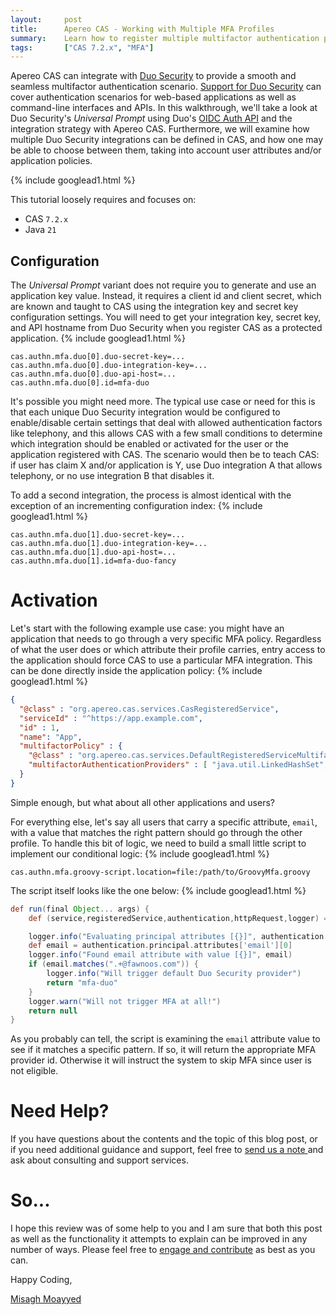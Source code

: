 ```yaml
---
layout:     post
title:      Apereo CAS - Working with Multiple MFA Profiles
summary:    Learn how to register multiple multifactor authentication profiles in CAS using Duo Security, and dynamically seelct the appropriate provider based on user claims or application policies.
tags:       ["CAS 7.2.x", "MFA"]
---
```


Apereo CAS can integrate with [Duo Security](https://www.duo.com/) to provide a smooth and seamless multifactor authentication scenario. [Support for Duo Security](https://apereo.github.io/cas/7.2.x/mfa/DuoSecurity-Authentication.html) can cover authentication scenarios for web-based applications as well as command-line interfaces and APIs. In this walkthrough, we'll take a look at Duo Security's *Universal Prompt* using Duo's [OIDC Auth API](https://duo.com/docs/oauthapi) and the integration strategy with Apereo CAS. Furthermore, we will examine how multiple Duo Security integrations can be defined in CAS, and how one may be able to choose between them, taking into account user attributes and/or application policies.

{% include googlead1.html  %}

This tutorial loosely requires and focuses on:

- CAS `7.2.x`
- Java `21`

## Configuration

The *Universal Prompt* variant does not require you to generate and use an application key value. Instead, it requires a client id and client secret, which are known and taught to CAS using the integration key and secret key configuration settings. You will need to get your integration key, secret key, and API hostname from Duo Security when you register CAS as a protected application.
{% include googlead1.html  %}
```
cas.authn.mfa.duo[0].duo-secret-key=...
cas.authn.mfa.duo[0].duo-integration-key=...
cas.authn.mfa.duo[0].duo-api-host=...
cas.authn.mfa.duo[0].id=mfa-duo
```

It's possible you might need more. The typical use case or need for this is that each unique Duo Security integration would be configured to enable/disable certain settings that deal with allowed authentication factors like telephony, and this allows CAS with a few small conditions to determine which integration should be enabled or activated for the user or the application registered with CAS. The scenario would then be to teach CAS: if user has claim X and/or application is Y, use Duo integration A that allows telephony, or no use integration B that disables it.

To add a second integration, the process is almost identical with the exception of an incrementing configuration index:
{% include googlead1.html  %}
```
cas.authn.mfa.duo[1].duo-secret-key=...
cas.authn.mfa.duo[1].duo-integration-key=...
cas.authn.mfa.duo[1].duo-api-host=...
cas.authn.mfa.duo[1].id=mfa-duo-fancy
```

# Activation

Let's start with the following example use case: you might have an application that needs to go through a very specific MFA policy. Regardless of what the user does or which attribute their profile carries, entry access to the application should force CAS to use a particular MFA integration. This can be done directly inside the application policy:
{% include googlead1.html  %}
```json
{
  "@class" : "org.apereo.cas.services.CasRegisteredService",
  "serviceId" : "^https://app.example.com",
  "id" : 1,
  "name": "App",
  "multifactorPolicy" : {
    "@class" : "org.apereo.cas.services.DefaultRegisteredServiceMultifactorPolicy",
    "multifactorAuthenticationProviders" : [ "java.util.LinkedHashSet", [ "mfa-duo-fancy" ] ]
  }
}
```

Simple enough, but what about all other applications and users? 

For everything else, let's say all users that carry a specific attribute, `email`, with a value that matches the right pattern should go through the other profile. To handle this bit of logic, we need to build a small little script to implement our conditional logic:
{% include googlead1.html  %}
```properties
cas.authn.mfa.groovy-script.location=file:/path/to/GroovyMfa.groovy
```

The script itself looks like the one below:
{% include googlead1.html  %}
```groovy
def run(final Object... args) {
    def (service,registeredService,authentication,httpRequest,logger) = args

    logger.info("Evaluating principal attributes [{}]", authentication.principal.attributes)
    def email = authentication.principal.attributes['email'][0]
    logger.info("Found email attribute with value [{}]", email)
    if (email.matches(".+@fawnoos.com")) {
        logger.info("Will trigger default Duo Security provider")
        return "mfa-duo"
    }
    logger.warn("Will not trigger MFA at all!")
    return null
}
```

As you probably can tell, the script is examining the `email` attribute value to see if it matches a specific pattern. If so, it will return the appropriate MFA provider id. Otherwise it will instruct the system to skip MFA since user is not eligible. 


# Need Help?

If you have questions about the contents and the topic of this blog post, or if you need additional guidance and support, feel free to [send us a note ](/#contact-section-header) and ask about consulting and support services.

# So...

I hope this review was of some help to you and I am sure that both this post as well as the functionality it attempts to explain can be improved in any number of ways. Please feel free to [engage and contribute][contribguide] as best as you can.

Happy Coding,

[Misagh Moayyed](https://fawnoos.com)

[contribguide]: https://apereo.github.io/cas/developer/Contributor-Guidelines.html
